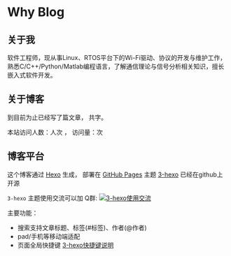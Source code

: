 # Why Blog

## 关于我
软件工程师，现从事Linux、RTOS平台下的Wi-Fi驱动、协议的开发与维护工作，
熟悉C/C++/Python/Matlab编程语言，了解通信理论与信号分析相关知识，擅长嵌入式软件开发。

## 关于博客
到目前为止已经写了<code class="article_number"></code>篇文章，
共<code class="site_word_count"></code>字。

本站访问人数：<code class="site_uv"></code>人次 ， 访问量：<code class="site_pv"></code>次

## 博客平台
这个博客通过 [Hexo](https://hexo.io/) 生成，
部署在 [GitHub Pages](https://pages.github.com/)
主题 [3-hexo](https://github.com/yelog/hexo-theme-3-hexo) 已经在github上开源

`3-hexo` 主题使用交流可以加 Q群: <a target="_blank"
href="//shang.qq.com/wpa/qunwpa?idkey=e8cf083cc097141eaf323396f1766809b8e90ff00c67bb441898f672892f6904">
<img data-ignore border="0" src="//pub.idqqimg.com/wpa/images/group.png"
alt="3-hexo使用交流" title="3-hexo使用交流"></a>

主要功能：
- 搜索支持文章标题、标签(#标签)、作者(@作者)
- pad/手机等移动端适配
- 页面全局快捷键 <a href='http://yelog.org/2017/03/24/3-hexo-shortcuts/'>3-hexo快捷键说明</a>
